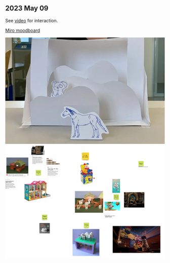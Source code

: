 ## 2023 May 09

See [video](img/230509-unfolding-horse.mp4) for interaction.

[Miro moodboard](https://miro.com/welcomeonboard/SXVycGRsczdUVGRBZFM0d1AwRHJEcldNdWNOTDN5OVpFcDUzRGl1UG1SU2dnRGNvSmV4WTNOc2RMNmdMSjUzU3wzNDU4NzY0NTQzOTIyODYwNDMwfDI=?share_link_id=527609197177)

![Horse unfolding](./img/230509-unfolded.webp)
![Moodboard](./img/230509-moodboard.jpg)